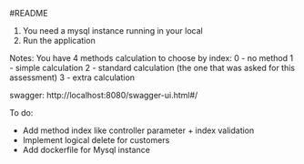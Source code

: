 #README
1. You need a mysql instance running in your local
2. Run the application

Notes:
You have 4 methods calculation to choose by index:
0 - no method
1 - simple calculation
2 - standard calculation (the one that was asked for this assessment)
3 - extra calculation

swagger: http://localhost:8080/swagger-ui.html#/

To do:
+ Add method index like controller parameter + index validation
+ Implement logical delete for customers
+ Add dockerfile for Mysql instance